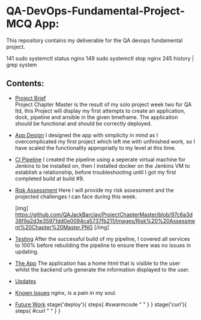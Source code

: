 # QA-DevOps-Fundamental-Project- MCQ App:  
This repository contains my deliverable for the QA devops fundamental project.


 141  sudo systemctl status nginx
  149  sudo systemctl stop nginx
  245  history | grep system

## Contents:

* [Project Brief](#Project-Brief)  
    Project Chapter Master is the result of my solo project week two for QA ltd, this Project will display my first attempts to create an application, dock, pipeline and ansible in the given timeframe. The applicaiton should be functional and should be correctly deployed.
    
* [App Design](#App-Design)
    I designed the app with simplicity in mind as I overcomplicated my first project which left me with unfinished work, so I have scaled the functionality appropriatly to my level at this time.
    
* [CI Pipeline](#CI-Pipeline)
    I created the pipeline using a seperate virtual machine for Jenkins to be installed on, then I installed docker on the Jenkins VM to establish a relationship, before troubleshooting until I got my first completed build at build #9. 


* [Risk Assessment](#Risk-Assessment)
    Here I will provide my risk assessment and the projected challenges I can face during this week.

    [img] https://github.com/QAJackBarclay/ProjectChapterMaster/blob/97c6a3d38f9a2d3e35971dd0e0094ca5737fb211/Images/Risk%20%20Assessment%20Chapter%20Master.PNG [/img]

* [Testing](#Testing)
    After the successful build of my pipeline, I covered all services to 100% before rebuilding the pipeline to ensure there was no issues in updating.
    

* [The App](#The-App)
    The application has a home html that is visible to the user whilst the backend urls generate the information displayed to the user.
    
* [Updates](#Updates)

* [Known Issues](#Known-Issues)
    nginx, is a pain in my soul.

* [Future Work](#Future-Work)
        stage('deploy'){
            steps{
                #swarmcode " "
            }
        }
        stage('curl'){
            steps{
                #curl " "
            }
        }